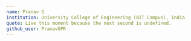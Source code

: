 ```yaml
---
name: Pranav G 
institution: University College of Engineering (BIT Campus), India
quote: Live this moment because the next second is undefined. 
github_user: PranavGPR
---
```


